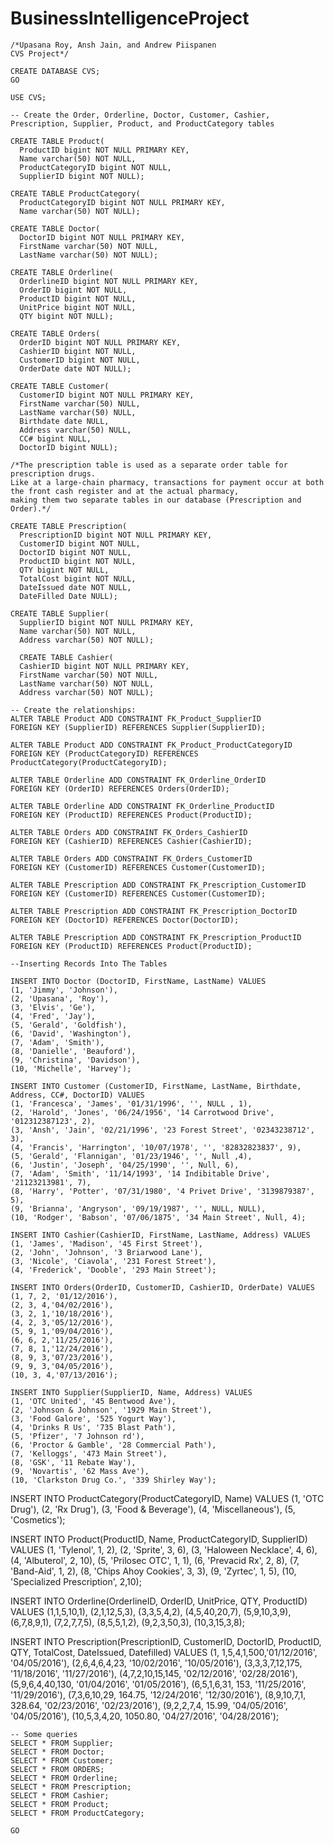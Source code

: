 # BusinessIntelligenceProject

	/*Upasana Roy, Ansh Jain, and Andrew Piispanen
	CVS Project*/

	CREATE DATABASE CVS;
	GO

	USE CVS;

	-- Create the Order, Orderline, Doctor, Customer, Cashier, Prescription, Supplier, Product, and ProductCategory tables

	CREATE TABLE Product(
	  ProductID bigint NOT NULL PRIMARY KEY,
	  Name varchar(50) NOT NULL,
	  ProductCategoryID bigint NOT NULL, 
	  SupplierID bigint NOT NULL);

	CREATE TABLE ProductCategory(
	  ProductCategoryID bigint NOT NULL PRIMARY KEY,
	  Name varchar(50) NOT NULL);

	CREATE TABLE Doctor(
	  DoctorID bigint NOT NULL PRIMARY KEY,
	  FirstName varchar(50) NOT NULL,
	  LastName varchar(50) NOT NULL);

	CREATE TABLE Orderline(
	  OrderlineID bigint NOT NULL PRIMARY KEY,
	  OrderID bigint NOT NULL,
	  ProductID bigint NOT NULL,
	  UnitPrice bigint NOT NULL,
	  QTY bigint NOT NULL);

	CREATE TABLE Orders(
	  OrderID bigint NOT NULL PRIMARY KEY,
	  CashierID bigint NOT NULL,
	  CustomerID bigint NOT NULL,
	  OrderDate date NOT NULL);
  
	CREATE TABLE Customer(
	  CustomerID bigint NOT NULL PRIMARY KEY,
	  FirstName varchar(50) NULL,
	  LastName varchar(50) NULL,
	  Birthdate date NULL,
	  Address varchar(50) NULL,
	  CC# bigint NULL,
	  DoctorID bigint NULL);

	/*The prescription table is used as a separate order table for prescription drugs. 
	Like at a large-chain pharmacy, transactions for payment occur at both the front cash register and at the actual pharmacy,
	making them two separate tables in our database (Prescription and Order).*/

	CREATE TABLE Prescription(
	  PrescriptionID bigint NOT NULL PRIMARY KEY,
	  CustomerID bigint NOT NULL,
	  DoctorID bigint NOT NULL,
	  ProductID bigint NOT NULL,
	  QTY bigint NOT NULL,
	  TotalCost bigint NOT NULL,
	  DateIssued date NOT NULL,
	  DateFilled Date NULL);

	CREATE TABLE Supplier(
	  SupplierID bigint NOT NULL PRIMARY KEY,
	  Name varchar(50) NOT NULL,
	  Address varchar(50) NOT NULL); 

	  CREATE TABLE Cashier(
	  CashierID bigint NOT NULL PRIMARY KEY,
	  FirstName varchar(50) NOT NULL,
	  LastName varchar(50) NOT NULL,
	  Address varchar(50) NOT NULL); 

	-- Create the relationships: 
	ALTER TABLE Product ADD CONSTRAINT FK_Product_SupplierID 
	FOREIGN KEY (SupplierID) REFERENCES Supplier(SupplierID);

	ALTER TABLE Product ADD CONSTRAINT FK_Product_ProductCategoryID 
	FOREIGN KEY (ProductCategoryID) REFERENCES ProductCategory(ProductCategoryID);

	ALTER TABLE Orderline ADD CONSTRAINT FK_Orderline_OrderID
	FOREIGN KEY (OrderID) REFERENCES Orders(OrderID);

	ALTER TABLE Orderline ADD CONSTRAINT FK_Orderline_ProductID
	FOREIGN KEY (ProductID) REFERENCES Product(ProductID);

	ALTER TABLE Orders ADD CONSTRAINT FK_Orders_CashierID 
	FOREIGN KEY (CashierID) REFERENCES Cashier(CashierID);

	ALTER TABLE Orders ADD CONSTRAINT FK_Orders_CustomerID
	FOREIGN KEY (CustomerID) REFERENCES Customer(CustomerID);

	ALTER TABLE Prescription ADD CONSTRAINT FK_Prescription_CustomerID
	FOREIGN KEY (CustomerID) REFERENCES Customer(CustomerID);

	ALTER TABLE Prescription ADD CONSTRAINT FK_Prescription_DoctorID
	FOREIGN KEY (DoctorID) REFERENCES Doctor(DoctorID);

	ALTER TABLE Prescription ADD CONSTRAINT FK_Prescription_ProductID
	FOREIGN KEY (ProductID) REFERENCES Product(ProductID);

	--Inserting Records Into The Tables

	INSERT INTO Doctor (DoctorID, FirstName, LastName) VALUES 
	(1, 'Jimmy', 'Johnson'),
	(2, 'Upasana', 'Roy'),
	(3, 'Elvis', 'Ge'),
	(4, 'Fred', 'Jay'),
	(5, 'Gerald', 'Goldfish'),
	(6, 'David', 'Washington'),
	(7, 'Adam', 'Smith'),
	(8, 'Danielle', 'Beauford'),
	(9, 'Christina', 'Davidson'),
	(10, 'Michelle', 'Harvey');

	INSERT INTO Customer (CustomerID, FirstName, LastName, Birthdate, Address, CC#, DoctorID) VALUES 
	(1, 'Francesca', 'James', '01/31/1996', '', NULL , 1),
	(2, 'Harold', 'Jones', '06/24/1956', '14 Carrotwood Drive', '012312387123', 2),
	(3, 'Ansh', 'Jain', '02/21/1996', '23 Forest Street', '02343238712', 3),
	(4, 'Francis', 'Harrington', '10/07/1978', '', '82832823837', 9),
	(5, 'Gerald', 'Flannigan', '01/23/1946', '', Null ,4),
	(6, 'Justin', 'Joseph', '04/25/1990', '', Null, 6),
	(7, 'Adam', 'Smith', '11/14/1993', '14 Indibitable Drive', '21123213981', 7),
	(8, 'Harry', 'Potter', '07/31/1980', '4 Privet Drive', '3139879387', 5),
	(9, 'Brianna', 'Angryson', '09/19/1987', '', NULL, NULL),
	(10, 'Rodger', 'Babson', '07/06/1875', '34 Main Street', Null, 4);

	INSERT INTO Cashier(CashierID, FirstName, LastName, Address) VALUES
	(1, 'James', 'Madison', '45 First Street'),
	(2, 'John', 'Johnson', '3 Briarwood Lane'),
	(3, 'Nicole', 'Ciavola', '231 Forest Street'),
	(4, 'Frederick', 'Dooble', '293 Main Street');

	INSERT INTO Orders(OrderID, CustomerID, CashierID, OrderDate) VALUES 
	(1, 7, 2, '01/12/2016'),
	(2, 3, 4,'04/02/2016'),
	(3, 2, 1,'10/18/2016'),
	(4, 2, 3,'05/12/2016'),
	(5, 9, 1,'09/04/2016'),
	(6, 6, 2,'11/25/2016'),
	(7, 8, 1,'12/24/2016'),
	(8, 9, 3,'07/23/2016'),
	(9, 9, 3,'04/05/2016'),
	(10, 3, 4,'07/13/2016');

	INSERT INTO Supplier(SupplierID, Name, Address) VALUES
	(1, 'OTC United', '45 Bentwood Ave'),
	(2, 'Johnson & Johnson', '1929 Main Street'),
	(3, 'Food Galore', '525 Yogurt Way'),
	(4, 'Drinks R Us', '735 Blast Path'),
	(5, 'Pfizer', '7 Johnson rd'),
	(6, 'Proctor & Gamble', '28 Commercial Path'),
	(7, 'Kelloggs', '473 Main Street'),
	(8, 'GSK', '11 Rebate Way'),
	(9, 'Novartis', '62 Mass Ave'),
	(10, 'Clarkston Drug Co.', '339 Shirley Way');

INSERT INTO ProductCategory(ProductCategoryID, Name) VALUES 
	(1, 'OTC Drug'),
	(2, 'Rx Drug'),
	(3, 'Food & Beverage'),
	(4, 'Miscellaneous'),
	(5, 'Cosmetics');

INSERT INTO Product(ProductID, Name, ProductCategoryID, SupplierID) VALUES 
	(1, 'Tylenol', 1, 2),
	(2, 'Sprite', 3, 6), 
	(3, 'Haloween Necklace', 4, 6), 
	(4, 'Albuterol', 2, 10),
	(5, 'Prilosec OTC', 1,  1),
	(6, 'Prevacid Rx', 2, 8),
	(7, 'Band-Aid', 1, 2),
	(8, 'Chips Ahoy Cookies', 3, 3),
	(9, 'Zyrtec', 1, 5),
	(10, 'Specialized Prescription', 2,10);
	
INSERT INTO Orderline(OrderlineID, OrderID, UnitPrice, QTY, ProductID) VALUES 
	(1,1,5,10,1),
	(2,1,12,5,3),
	(3,3,5,4,2),
	(4,5,40,20,7),
	(5,9,10,3,9),
	(6,7,8,9,1),
	(7,2,7,7,5),
	(8,5,5,1,2),
	(9,2,3,50,3),
	(10,3,15,3,8);

INSERT INTO Prescription(PrescriptionID, CustomerID, DoctorID, ProductID, QTY, TotalCost, DateIssued, Datefilled) VALUES
	(1, 1,5,4,1,500,'01/12/2016', '04/05/2016'),
	(2,6,4,6,4,23, '10/02/2016', '10/05/2016'),
	(3,3,3,7,12,175, '11/18/2016', '11/27/2016'),
	(4,7,2,10,15,145, '02/12/2016', '02/28/2016'),
	(5,9,6,4,40,130, '01/04/2016', '01/05/2016'),
	(6,5,1,6,31, 153, '11/25/2016', '11/29/2016'),
	(7,3,6,10,29, 164.75, '12/24/2016', '12/30/2016'),
	(8,9,10,7,1, 328.64, '02/23/2016', '02/23/2016'),
	(9,2,2,7,4, 15.99, '04/05/2016', '04/05/2016'),
	(10,5,3,4,20, 1050.80, '04/27/2016', '04/28/2016');

	-- Some queries
	SELECT * FROM Supplier;
	SELECT * FROM Doctor;
	SELECT * FROM Customer;
	SELECT * FROM ORDERS;
	SELECT * FROM Orderline;
	SELECT * FROM Prescription;
	SELECT * FROM Cashier;
	SELECT * FROM Product;
	SELECT * FROM ProductCategory;
	
	GO
